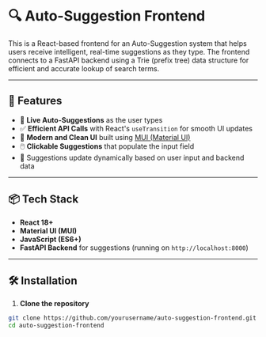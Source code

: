 # 🔍 Auto-Suggestion Frontend

This is a React-based frontend for an Auto-Suggestion system that helps users receive intelligent, real-time suggestions as they type. The frontend connects to a FastAPI backend using a Trie (prefix tree) data structure for efficient and accurate lookup of search terms.

---

## 🚀 Features

- 🔎 **Live Auto-Suggestions** as the user types
- ✅ **Efficient API Calls** with React's `useTransition` for smooth UI updates
- 🎨 **Modern and Clean UI** built using [MUI (Material UI)](https://mui.com/)
- 🖱️ **Clickable Suggestions** that populate the input field
- 🔄 Suggestions update dynamically based on user input and backend data

---

## 📦 Tech Stack

- **React 18+**
- **Material UI (MUI)**
- **JavaScript (ES6+)**
- **FastAPI Backend** for suggestions (running on `http://localhost:8000`)

---

## 🛠️ Installation

1. **Clone the repository**

```bash
git clone https://github.com/yourusername/auto-suggestion-frontend.git
cd auto-suggestion-frontend
